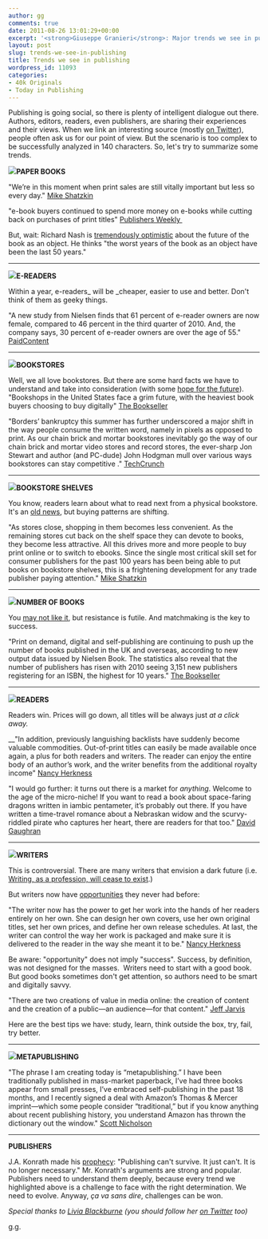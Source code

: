 ```yaml
---
author: gg
comments: true
date: 2011-08-26 13:01:29+00:00
excerpt: '<strong>Giuseppe Granieri</strong>: Major trends we see in publishing'
layout: post
slug: trends-we-see-in-publishing
title: Trends we see in publishing
wordpress_id: 11093
categories:
- 40k Originals
- Today in Publishing
---
```


Publishing is going social, so there is plenty of intelligent dialogue out there. Authors, editors, readers, even publishers, are sharing their experiences and their views.
When we link an interesting source (mostly [on Twitter](http://twitter.com/#!/40kBooks)), people often ask us for our point of view. But the scenario is too complex to be successfully analyzed in 140 characters.
So, let's try to summarize some trends.



![](http://www.40kbooks.com/wp-content/uploads/Down.jpg)**PAPER BOOKS**

"We’re in this moment when print sales are still vitally important but less so every day."
[Mike Shatzkin](http://www.idealog.com/blog/john-locke-and-ss-show-us-another-kind-of-deal-we-can-expect-to-see-again)

"e-book buyers continued to spend more money on e-books while cutting back on purchases of print titles"
[Publishers Weekly ](http://www.publishersweekly.com/pw/print/20110822/48418-the-latest-e-book-buying-trends.html)

But, wait: Richard Nash is [tremendously optimistic](http://www.bostonreview.net/BR36.5/richard_nash_cursor_red_lemonade_book_publishing_business.php) about the future of the book as an object. He thinks "the worst years of the book as an object have been the last 50 years."



* * *





![](http://www.40kbooks.com/wp-content/uploads/up.jpg)**E-READERS**

Within a year, e-readers_ will be _cheaper, easier to use and better. Don't think of them as geeky things.

"A new study from Nielsen finds that 61 percent of e-reader owners are now female, compared to 46 percent in the third quarter of 2010. And, the company says, 30 percent of e-reader owners are over the age of 55."
[PaidContent](http://paidcontent.org/article/419-who-loves-e-readers-your-mom/)



* * *





![](http://www.40kbooks.com/wp-content/uploads/Down.jpg)**BOOKSTORES**

Well, we all love bookstores. But there are some hard facts we have to understand and take into consideration (with some [hope for the future](http://www.fastcompany.com/magazine/158/independent-bookstores)).
"Bookshops in the United States face a grim future, with the heaviest book buyers choosing to buy digitally"
[The Bookseller](http://www.thebookseller.com/news/heavy-book-buyers-avoiding-bookshops-says-hc-chief.html)

"Borders’ bankruptcy this summer has further underscored a major shift in the way people consume the written word, namely in pixels as opposed to print. As our chain brick and mortar bookstores inevitably go the way of our chain brick and mortar video stores and record stores, the ever-sharp Jon Stewart and author (and PC-dude) John Hodgman mull over various ways bookstores can stay competitive ."
[TechCrunch](http://techcrunch.com/2011/08/20/beyond-borders/)



* * *





![](http://www.40kbooks.com/wp-content/uploads/Down.jpg)**BOOKSTORE SHELVES**

You know, readers learn about what to read next from a physical bookstore. It's an [old news](http://followthereader.wordpress.com/2009/05/14/bowker-reveals-new-book-buying-realities/), but buying patterns are shifting.

"As stores close, shopping in them becomes less convenient. As the remaining stores cut back on the shelf space they can devote to books, they become less attractive. All this drives more and more people to buy print online or to switch to ebooks.
Since the single most critical skill set for consumer publishers for the past 100 years has been being able to put books on bookstore shelves, this is a frightening development for any trade publisher paying attention."
[Mike Shatzkin](http://www.idealog.com/blog/it-will-be-hard-to-find-a-public-library-15-years-from-now)



* * *





![](http://www.40kbooks.com/wp-content/uploads/up.jpg)**NUMBER OF BOOKS**

You [may not like it](http://www.theatlantic.com/entertainment/archive/2011/08/are-there-too-many-books/244001/), but resistance is futile. And matchmaking is the key to success.

"Print on demand, digital and self-publishing are continuing to push up the number of books published in the UK and overseas, according to new output data issued by Nielsen Book. The statistics also reveal that the number of publishers has risen with 2010 seeing 3,151 new publishers registering for an ISBN, the highest for 10 years."
[The Bookseller](http://www.thebookseller.com/news/publishing-proliferates-thanks-pod-and-digital.html)



* * *





![](http://www.40kbooks.com/wp-content/uploads/up.jpg)**READERS**

Readers win. Prices will go down, all titles will be always just _at a click away._

__"In addition, previously languishing backlists have suddenly become valuable commodities. Out-of-print titles can easily be made available once again, a plus for both readers and writers. The reader can enjoy the entire body of an author’s work, and the writer benefits from the additional royalty income"
[Nancy Herkness](http://www.nyjournalofbooks.com/news/rise-writer-power-digital-world-nancy-herkness)

"I would go further: it turns out there is a market for _anything_. Welcome to the age of the micro-niche! If you want to read a book about space-faring dragons written in iambic pentameter, it’s probably out there. If you have written a time-travel romance about a Nebraskan widow and the scurvy-riddled pirate who captures her heart, there are readers for that too."
[David Gaughran](http://indiereader.com/2011/08/a-revolution-for-readers/)



* * *





![](http://www.40kbooks.com/wp-content/uploads/up.jpg)**WRITERS**

This is controversial. There are many writers that envision a dark future (i.e. [Writing, as a profession, will cease to exist](http://edinburghfestival.org/2011/08/22/end-of-books-debate-ewan-morrisons-short-lives-in-the-long-tail/).)

But writers now have [opportunities](http://shevi.blogspot.com/2011/08/i-know-my-friends-mean-well-when-they.html) they never had before:

"The writer now has the power to get her work into the hands of her readers entirely on her own. She can design her own covers, use her own original titles, set her own prices, and define her own release schedules. At last, the writer can control the way her work is packaged and make sure it is delivered to the reader in the way she meant it to be."
[Nancy Herkness](http://www.nyjournalofbooks.com/news/rise-writer-power-digital-world-nancy-herkness)

Be aware: "opportunity" does not imply "success". Success, by definition, was not designed for the masses.  Writers need to start with a good book. But good books sometimes don't get attention, so authors need to be smart and digitally savvy.

"There are two creations of value in media online: the creation of content and the creation of a public—an audience—for that content."
[Jeff Jarvis](http://www.buzzmachine.com/2011/06/23/studying-the-link-economy/?utm_source=feedburner&utm_medium=feed&utm_campaign=Feed%3A+buzzmachine+%28BuzzMachine%29&utm_content=Twitter)

Here are the best tips we have: study, learn, think outside the box, try, fail, try better.



* * *





![](http://www.40kbooks.com/wp-content/uploads/up.jpg)**METAPUBLISHING**

"The phrase I am creating today is “metapublishing.” I have been traditionally published in mass-market paperback, I’ve had three books appear from small presses, I’ve embraced self-publishing in the past 18 months, and I recently signed a deal with Amazon’s Thomas & Mercer imprint—which some people consider “traditional,” but if you know anything about recent publishing history, you understand Amazon has thrown the dictionary out the window."
[Scott Nicholson](http://indiereader.com/2011/08/from-self-publishing-to-metapublishing-a-farewell-from-scott-nicholson/)



* * *





**PUBLISHERS**

J.A. Konrath made his [prophecy](http://jakonrath.blogspot.com/2011/08/end-is-nigh.html): "Publishing can't survive. It just can't. It is no longer necessary."
Mr. Konrath's arguments are strong and popular. Publishers need to understand them deeply, because every trend we highlighted above is a challenge to face with the right determination. We need to evolve.
Anyway, _ça va sans dire_, challenges can be won.

_Special thanks to [Livia Blackburne](http://blog.liviablackburne.com/) (you should follow her [on Twitter](http://twitter.com/#!/lkblackburne) too)_

g.g.
